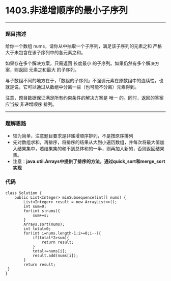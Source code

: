 # 1403.非递增顺序的最小子序列
---
### 题目描述
给你一个数组 nums，请你从中抽取一个子序列，满足该子序列的元素之和 严格 大于未包含在该子序列中的各元素之和。

如果存在多个解决方案，只需返回 长度最小 的子序列。如果仍然有多个解决方案，则返回 元素之和最大 的子序列。

与子数组不同的地方在于，「数组的子序列」不强调元素在原数组中的连续性，也就是说，它可以通过从数组中分离一些（也可能不分离）元素得到。

注意，题目数据保证满足所有约束条件的解决方案是 唯一 的。同时，返回的答案应当按 非递增顺序 排列。

---
### 题解思路
+ 较为简单，注意题目要求是非递增顺序排列，不是按原序排列
+ 先对数组求和，再排序，将排序的结果从大到小遍历数组，并每次将最大值加入结果集中，若结果集的和不到总体和的一半，则再加入新的，否则返回结果集。
+ 注意：**java.util.Arrays中提供了排序的方法，通过quick_sort和merge_sort实现**

### 代码
	class Solution {
    	public List<Integer> minSubsequence(int[] nums) {
    	    List<Integer> result = new ArrayList<>();
    	    int sum=0;
    	    for(int s:nums){
    	        sum+=s;
    	    }
    	    Arrays.sort(nums);
    	    int total=0;
    	    for(int i=nums.length-1;i>=0;i--){
            	if(total*2>sum){
            	    return result;
            	}
            	total+=nums[i];
            	result.add(nums[i]);
        	}	
        	return result;
   	 }
	}

